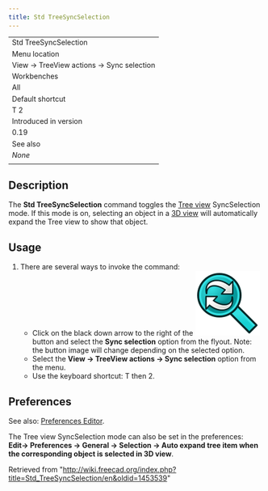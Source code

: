 ```yaml
---
title: Std TreeSyncSelection
---
```


|                                          |
| ---------------------------------------- |
| Std TreeSyncSelection                    |
| Menu location                            |
| View → TreeView actions → Sync selection |
| Workbenches                              |
| All                                      |
| Default shortcut                         |
| T 2                                      |
| Introduced in version                    |
| 0.19                                     |
| See also                                 |
| _None_                                   |
|                                          |

## Description

The **Std TreeSyncSelection** command toggles the [Tree view](/Tree_view "Tree view") SyncSelection mode. If this mode is on, selecting an object in a [3D view](/3D_view "3D view") will automatically expand the Tree view to show that object.

## Usage

1. There are several ways to invoke the command:
   - Click on the black down arrow to the right of the ![](/src/assets/images/Std_TreeSyncView.svg) button and select the **Sync selection** option from the flyout. Note: the button image will change depending on the selected option.
   - Select the **View → TreeView actions → Sync selection** option from the menu.
   - Use the keyboard shortcut: T then 2.

## Preferences

See also: [Preferences Editor](/Preferences_Editor "Preferences Editor").

The Tree view SyncSelection mode can also be set in the preferences: **Edit→ Preferences → General → Selection → Auto expand tree item when the corresponding object is selected in 3D view**.

Retrieved from "<http://wiki.freecad.org/index.php?title=Std_TreeSyncSelection/en&oldid=1453539>"
